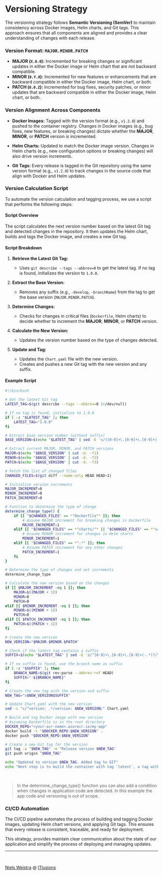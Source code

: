 # Versioning Strategy

The versioning strategy follows **Semantic Versioning (SemVer)** to maintain consistency across Docker images, Helm charts, and Git tags. This approach ensures that all components are aligned and provides a clear understanding of changes with each release.

### Version Format: `MAJOR.MINOR.PATCH`

- **MAJOR (`X.0.0`):** Incremented for breaking changes or significant updates in either the Docker image or Helm chart that are not backward compatible.
- **MINOR (`0.Y.0`):** Incremented for new features or enhancements that are backward compatible in either the Docker image, Helm chart, or both.
- **PATCH (`0.0.Z`):** Incremented for bug fixes, security patches, or minor updates that are backward compatible in either the Docker image, Helm chart, or both.

### Version Alignment Across Components

- **Docker Images:** Tagged with the version format (e.g., `v1.2.0`) and pushed to the container registry. Changes in Docker images (e.g., bug fixes, new features, or breaking changes) dictate whether the **MAJOR**, **MINOR**, or **PATCH** version is incremented.

- **Helm Charts:** Updated to match the Docker image version. Changes in Helm charts (e.g., new configuration options or breaking changes) will also drive version increments.

- **Git Tags:** Every release is tagged in the Git repository using the same version format (e.g., `v1.2.0`) to track changes in the source code that align with Docker and Helm updates.

### Version Calculation Script

To automate the version calculation and tagging process, we use a script that performs the following steps:

#### Script Overview

The script calculates the next version number based on the latest Git tag and detected changes in the repository. It then updates the Helm chart, builds and tags the Docker image, and creates a new Git tag.

#### Script Breakdown

1. **Retrieve the Latest Git Tag:**
   - Uses `git describe --tags --abbrev=0` to get the latest tag. If no tag is found, initializes the version to `1.0.0`.

2. **Extract the Base Version:**
   - Removes any suffix (e.g., `-develop`, `-branchName`) from the tag to get the base version (`MAJOR.MINOR.PATCH`).

3. **Determine Changes:**
   - Checks for changes in critical files (`Dockerfile`, Helm charts) to decide whether to increment the **MAJOR**, **MINOR**, or **PATCH** version.

4. **Calculate the New Version:**
   - Updates the version number based on the type of changes detected.

5. **Update and Tag:**
   - Updates the `Chart.yaml` file with the new version.
   - Creates and pushes a new Git tag with the new version and any suffix.

#### Example Script

```bash
#!/bin/bash

# Get the latest Git tag
LATEST_TAG=$(git describe --tags --abbrev=0 2>/dev/null)

# If no tag is found, initialize to 1.0.0
if [ -z "$LATEST_TAG" ]; then
    LATEST_TAG="1.0.0"
fi

# Extract base version number (without suffix)
BASE_VERSION=$(echo "$LATEST_TAG" | sed -E 's/([0-9]+\.[0-9]+\.[0-9]+).*/\1/')

# Extract current MAJOR, MINOR, and PATCH versions
MAJOR=$(echo "$BASE_VERSION" | cut -d. -f1)
MINOR=$(echo "$BASE_VERSION" | cut -d. -f2)
PATCH=$(echo "$BASE_VERSION" | cut -d. -f3)

# Fetch the list of changed files
CHANGED_FILES=$(git diff --name-only HEAD HEAD~1)

# Initialize version increments
MAJOR_INCREMENT=0
MINOR_INCREMENT=0
PATCH_INCREMENT=0

# Function to determine the type of change
determine_change_type() {
    if [[ "$CHANGED_FILES" == *"Dockerfile"* ]]; then
        # Assume MAJOR increment for breaking changes in Dockerfile
        MAJOR_INCREMENT=1
    elif [[ "$CHANGED_FILES" == *"charts/"* || "$CHANGED_FILES" == *"values.yaml"* ]]; then
        # Assume MINOR increment for changes in Helm charts
        MINOR_INCREMENT=1
    elif [[ "$CHANGED_FILES" == *".*" ]]; then
        # Assume PATCH increment for any other changes
        PATCH_INCREMENT=1
    fi
}

# Determine the type of changes and set increments
determine_change_type

# Calculate the new version based on the changes
if [[ $MAJOR_INCREMENT -eq 1 ]]; then
    MAJOR=$((MAJOR + 1))
    MINOR=0
    PATCH=0
elif [[ $MINOR_INCREMENT -eq 1 ]]; then
    MINOR=$((MINOR + 1))
    PATCH=0
elif [[ $PATCH_INCREMENT -eq 1 ]]; then
    PATCH=$((PATCH + 1))
fi

# Create the new version
NEW_VERSION="$MAJOR.$MINOR.$PATCH"

# Check if the latest tag contains a suffix
SUFFIX=$(echo "$LATEST_TAG" | sed -E 's/^[0-9]+\.[0-9]+\.[0-9]+(-.*)?/\1/')

# If no suffix is found, use the branch name as suffix
if [ -z "$SUFFIX" ]; then
    BRANCH_NAME=$(git rev-parse --abbrev-ref HEAD)
    SUFFIX="-${BRANCH_NAME}"
fi

# Create the new tag with the version and suffix
NEW_TAG="v$NEW_VERSION$SUFFIX"

# Update Chart.yaml with the new version
sed -i "s/^version: .*/version: $NEW_VERSION/" Chart.yaml

# Build and tag Docker image with new version
# Assuming Dockerfile is in the root directory
DOCKER_REPO="<your-acr-name>.azurecr.io/my-app"
docker build -t "$DOCKER_REPO:$NEW_VERSION" .
docker push "$DOCKER_REPO:$NEW_VERSION"

# Create a new Git tag for the version
git tag -a "$NEW_TAG" -m "Release version $NEW_TAG"
git push origin "$NEW_TAG"

echo "Updated to version $NEW_TAG. Added tag to GIT"
echo "Next step is to build the container with tag 'latest', a tag with the new version. Package and push the helm package to a repo."

```
<br>

> In the determine_change_type() function you can also add a condition when changes in application code are detected. In this example the app code and versioning is out of scope. 

### CI/CD Automation

The CI/CD pipeline automates the process of building and tagging Docker images, updating Helm chart versions, and applying Git tags. This ensures that every release is consistent, traceable, and ready for deployment.

This strategy, provides maintain clear communication about the state of our application and simplify the process of deploying and managing updates.

---
<br>

[Niels Weistra] @ [ITlusions]

   [ITlusions]: <https://github.com/ITlusions>
   [Niels Weistra]: <mailto:n.weistra@itlusions.com>
   [Azure Devops]: <https://dev.azure.com/ITlusions/ITL.FastAPI.Demo/>